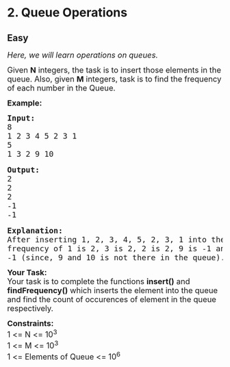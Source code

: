 # 2. Queue Operations
## Easy 
<div class="problem-statement">
                <p></p><p><em><span style="font-size:18px">Here, we will learn operations on queues.</span></em></p>

<p><span style="font-size:18px">Given <strong>N</strong> integers, the task is to insert those elements in the queue. Also, given <strong>M</strong> integers, task is to find the frequency of each number in the Queue.</span></p>

<p><strong><span style="font-size:18px">Example:</span></strong></p>

<pre><span style="font-size:18px"><strong>Input:</strong>
8
1 2 3 4 5 2 3 1
5
1 3 2 9 10</span>

<span style="font-size:18px"><strong>Output:</strong>
2
2
2
-1
-1</span>

<span style="font-size:18px"><strong>Explanation:
</strong>After inserting 1, 2, 3, 4, 5, 2, 3, 1 into the queue, 
frequency of 1 is 2, 3 is 2, 2 is 2, 9 is -1 and 10 is 
-1 (since, 9 and 10 is not there in the queue).</span></pre>

<p><span style="font-size:18px"><strong>Your Task:</strong><br>
Your task is to complete the functions <strong>insert()</strong> and <strong>findFrequency()</strong> which inserts the element into the queue and find the count of occurences of element in the queue respectively.</span></p>

<p><span style="font-size:18px"><strong>Constraints:</strong><br>
1 &lt;= N &lt;= 10<sup>3</sup><br>
1 &lt;= M &lt;= 10<sup>3</sup><br>
1 &lt;= Elements of Queue &lt;= 10<sup>6</sup></span></p>
 <p></p>
            </div>